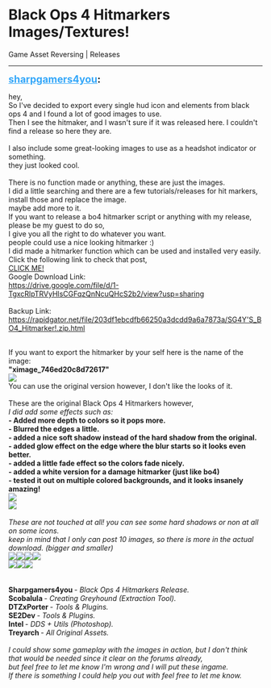 # Black Ops 4 Hitmarkers Images/Textures!
Game Asset Reversing | Releases

---
<strong style="font-size: 1.4em;"><span style="text-decoration: underline;text-decoration-color: #34a7f9;"><span style="color:#34a7f9;">sharpgamers4you</span></span>:</strong>

<p>hey,<br />So I&#39;ve decided to export every single hud icon and elements from black ops 4 and I found a lot of good images to use.<br />Then I see the hitmaker, and I wasn&#39;t sure if it was released here. I couldn&#39;t find a release so here they are.<br /><br />I also include some great-looking images to use as a headshot indicator or something.<br />they just looked cool.<br /><br />There is no function made or anything, these are just the images.<br />I did a little searching and there are a few tutorials/releases for hit markers, install those and replace the image.<br />maybe add more to it.<br />If you want to release a bo4 hitmarker script or anything with my release, please be my guest to do so,<br />I give you all the right to do whatever you want.<br />people could use a nice looking hitmarker :)<br />I did made a hitmarker function which can be used and installed very easily.<br />Click the following link to check that post,<br /><a href="https://forum.modme.co/threads/black-ops-4-hitmarker.3621/">CLICK ME!</a><br />
Google Download Link:<br /><a href="https://drive.google.com/file/d/1-TgxcRlpTRVyHlsCGFqzQnNcuQHcS2b2/view?usp=sharing">https://drive.google.com/file/d/1-TgxcRlpTRVyHlsCGFqzQnNcuQHcS2b2/view?usp=sharing</a><br /><br />Backup Link:<br /><a href="https://rapidgator.net/file/203df1ebcdfb66250a3dcdd9a6a7873a/SG4Y&#39;S_BO4_Hitmarker!.zip.html">https://rapidgator.net/file/203df1ebcdfb66250a3dcdd9a6a7873a/SG4Y&#39;S_BO4_Hitmarker!.zip.html</a><br />
<br />

If you want to export the hitmarker by your self here is the name of the image:<br /><strong>&quot;ximage_746ed20c8d72617&quot;</strong><br /><img style="max-width: 500px;" src="{{ '/wiki/threads/assets/a.1073.png' | relative_url }}"><br />You can use the original version however, I don&#39;t like the looks of it.<br />
<br />
These are the original Black Ops 4 Hitmarkers however,<br /><em>I did add some effects such as:</em><br /><strong>- Added more depth to colors so it pops more.<br />- Blurred the edges a little.<br />- added a nice soft shadow instead of the hard shadow from the original.<br />- added glow effect on the edge where the blur starts so it looks even better.<br />- added a little fade effect so the colors fade nicely.<br />- added a white version for a damage hitmarker (just like bo4)<br />- tested it out on multiple colored backgrounds, and it looks insanely amazing!</strong><br /><img style="max-width: 500px;" src="{{ '/wiki/threads/assets/a.1058.png' | relative_url }}"><br /><img style="max-width: 500px;" src="{{ '/wiki/threads/assets/a.1059.png' | relative_url }}"><br />
<br />
<em>These are not touched at all! you can see some hard shadows or non at all on some icons.<br />keep in mind that I only can post 10 images, so there is more in the actual download. (bigger and smaller)</em><br /><img style="max-width: 500px;" src="{{ '/wiki/threads/assets/a.1064.png' | relative_url }}"><img style="max-width: 500px;" src="{{ '/wiki/threads/assets/a.1068.png' | relative_url }}"><img style="max-width: 500px;" src="{{ '/wiki/threads/assets/a.1063.png' | relative_url }}"><img style="max-width: 500px;" src="{{ '/wiki/threads/assets/a.1069.png' | relative_url }}"><br /><img style="max-width: 500px;" src="{{ '/wiki/threads/assets/a.1067.png' | relative_url }}"><img style="max-width: 500px;" src="{{ '/wiki/threads/assets/a.1071.png' | relative_url }}"><img style="max-width: 500px;" src="{{ '/wiki/threads/assets/a.1072.png' | relative_url }}"><br />
<br />
<br />
<strong>Sharpgamers4you </strong>- <em>Black Ops 4 Hitmarkers Release.</em><br /><strong>Scobalula </strong>- <em>Creating Greyhound (Extraction Tool).</em><br /><strong>DTZxPorter </strong>- <em>Tools &amp; Plugins.</em><br /><strong>SE2Dev </strong>- <em>Tools &amp; Plugins.</em><br /><strong>Intel </strong>- <em>DDS + Utils (Photoshop).</em><br /><strong>Treyarch </strong>- <em>All Original Assets.</em><br />
<br /><em>I could show some gameplay with the images in action, but I don&#39;t think that would be needed since it clear on the forums already,<br />but feel free to let me know I&#39;m wrong and I will put these ingame.<br />If there is something I could help you out with feel free to let me know.</em></p>
